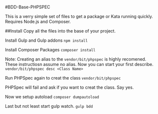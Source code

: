 #BDD-Base-PHPSPEC

This is a verry simple set of files to get a package or Kata running quickly.
Requires Node.js and Composer.

##Install
Copy all the files into the base of your project.

Install Gulp and Gulp addons
```npm install ```

Install Composer Packages
```composer install```

Note: Creating an alias to the ```vendor/bit/phpspec``` is highly recomened.  These instructiosn assume no alias.
Now you can start your first describe.
``` vendor/bit/phpspec desc <Class Name> ```

Run PHPSpec again to creat the class
``` vendor/bit/phpspec ```

PHPSpec will fail and ask if you want to creat the class.
Say yes.

Now we setup autoload
```composer dumpautoload```

Last but not least start gulp watch.
```gulp bdd```


